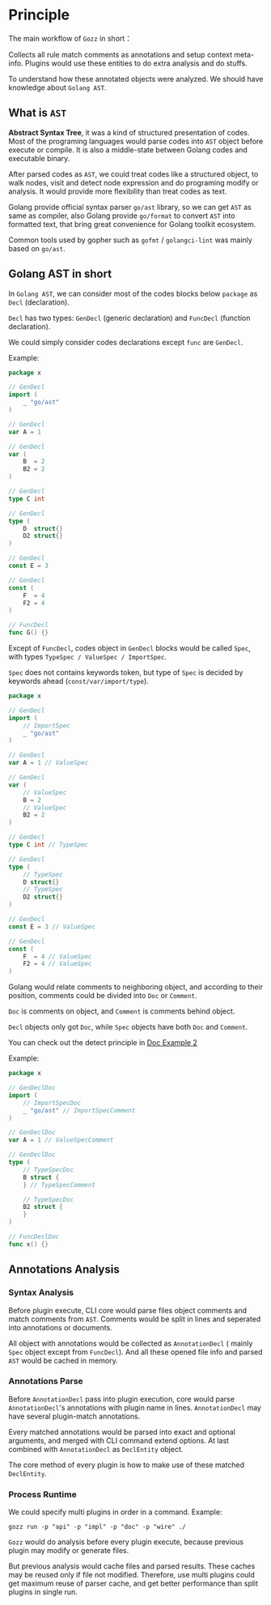 # Principle

The main workflow of `Gozz` in short：

Collects all rule match comments as annotations and setup context meta-info.
Plugins would use these entities to do extra analysis and do stuffs.

To understand how these annotated objects were analyzed.
We should have knowledge about `Golang AST`.

## What is `AST`

**Abstract Syntax Tree**, it was a kind of structured presentation of codes.
Most of the programing languages would parse codes into `AST` object before execute or compile.
It is also a middle-state between Golang codes and executable binary.

After parsed codes as `AST`, we could treat codes like a structured object, to walk nodes,
visit and detect node expression and do programing modify or analysis.
It would provide more flexibility than treat codes as text.

Golang provide official syntax parser `go/ast` library,
so we can get `AST` as same as compiler,
also Golang provide `go/format` to convert `AST` into formatted text,
that bring great convenience for Golang toolkit ecosystem.

Common tools used by gopher such as `gofmt` / `golangci-lint` was mainly based on `go/ast`.

## Golang AST in short

In `Golang AST`, we can consider most of the codes blocks below `package` as `Decl` (declaration).

`Decl` has two types: `GenDecl` (generic declaration) and `FuncDecl` (function declaration).

We could simply consider codes declarations except `func` are `GenDecl`.

Example:

```go 
package x

// GenDecl
import (
	_ "go/ast"
)

// GenDecl
var A = 1

// GenDecl
var (
	B  = 2
	B2 = 2
)

// GenDecl
type C int

// GenDecl
type (
	D  struct{}
	D2 struct{}
)

// GenDecl
const E = 3

// GenDecl
const (
	F  = 4
	F2 = 4
)

// FuncDecl
func G() {}

```

Except of `FuncDecl`, codes object in `GenDecl` blocks would be called `Spec`,
with types `TypeSpec / ValueSpec / ImportSpec`.

`Spec` does not contains keywords token,
but type of `Spec` is decided by keywords ahead (`const/var/import/type`).

```go
package x

// GenDecl
import (
	// ImportSpec
	_ "go/ast"
)

// GenDecl
var A = 1 // ValueSpec

// GenDecl
var (
	// ValueSpec
	B = 2
	// ValueSpec
	B2 = 2
)

// GenDecl
type C int // TypeSpec

// GenDecl
type (
	// TypeSpec
	D struct{}
	// TypeSpec
	D2 struct{}
)

// GenDecl
const E = 3 // ValueSpec

// GenDecl
const (
	F  = 4 // ValueSpec
	F2 = 4 // ValueSpec
)

```

Golang would relate comments to neighboring object, and according to their position,
comments could be divided into `Doc` or `Comment`.

`Doc` is comments on object, and `Comment` is comments behind object.

`Decl` objects only got `Doc`, while `Spec` objects have both `Doc` and `Comment`.

You can check out the detect principle in [Doc Example 2](plugins/doc.md#example-02)

Example:

```go
package x

// GenDeclDoc
import (
	// ImportSpecDoc
	_ "go/ast" // ImportSpecComment
)

// GenDeclDoc
var A = 1 // ValueSpecComment

// GenDeclDoc
type (
	// TypeSpecDoc
	B struct {
	} // TypeSpecComment

	// TypeSpecDoc
	B2 struct {
	}
)

// FuncDeclDoc
func x() {}

```

## Annotations Analysis

### Syntax Analysis

Before plugin execute, CLI core would parse files object comments and match comments from `AST`.
Comments would be split in lines and seperated into annotations or documents.

All object with annotations would be collected as `AnnotationDecl`
( mainly `Spec` object except from `FuncDecl`).
And all these opened file info and parsed `AST` would be cached in memory.

### Annotations Parse

Before `AnnotationDecl` pass into plugin execution,
core would parse `AnnotationDecl`'s annotations with plugin name in lines.
`AnnotationDecl` may have several plugin-match annotations.

Every matched annotations would be parsed into exact and optional arguments,
and merged with CLI command extend options.
At last combined with `AnnotationDecl` as `DeclEntity` object.

The core method of every plugin is how to make use of these matched `DeclEntity`.

### Process Runtime

We could specify multi plugins in order in a command. Example:

```shell
gozz run -p "api" -p "impl" -p "doc" -p "wire" ./
```

`Gozz` would do analysis before every plugin execute,
because previous plugin may modify or generate files.

But previous analysis would cache files and parsed results.
These caches may be reused only if file not modified.
Therefore, use multi plugins could get maximum reuse of parser cache,
and get better performance than split plugins in single run.
